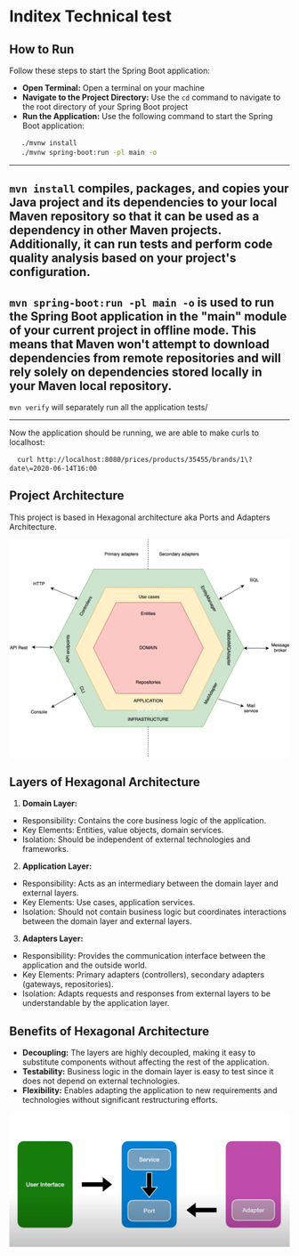 # Inditex Technical test

## How to Run

Follow these steps to start the Spring Boot application:

* **Open Terminal:** Open a terminal on your machine
* **Navigate to the Project Directory:** Use the `cd` command to navigate to the root directory of your Spring Boot
  project
* **Run the Application:** Use the following command to start the Spring Boot application:

```bash
   ./mvnw install
   ./mvnw spring-boot:run -pl main -o
```

---
`mvn install` compiles, packages, and copies your Java project and its dependencies to your local Maven repository so
that
it can be used as a dependency in other Maven projects. Additionally, it can run tests and perform code quality analysis
based on your project's configuration.
---
`mvn spring-boot:run -pl main -o` is used to run the Spring Boot application in the "main" module of your current
project in offline mode. This means that
Maven won't attempt to download dependencies from remote repositories and will rely solely on dependencies stored
locally in your Maven local repository.
---
`mvn verify`  will separately run all the application tests/ 

---
Now the application should be running, we are able to make curls to localhost:

```curl
  curl http://localhost:8080/prices/products/35455/brands/1\?date\=2020-06-14T16:00
```

## Project Architecture

This project is based in Hexagonal architecture aka Ports and Adapters Architecture.

![img.png](img.png)

## Layers of Hexagonal Architecture

1. **Domain Layer:**

- Responsibility: Contains the core business logic of the application.
- Key Elements: Entities, value objects, domain services.
- Isolation: Should be independent of external technologies and frameworks.

2. **Application Layer:**

- Responsibility: Acts as an intermediary between the domain layer and external layers.
- Key Elements: Use cases, application services.
- Isolation: Should not contain business logic but coordinates interactions between the domain layer and external
  layers.

3. **Adapters Layer:**

- Responsibility: Provides the communication interface between the application and the outside world.
- Key Elements: Primary adapters (controllers), secondary adapters (gateways, repositories).
- Isolation: Adapts requests and responses from external layers to be understandable by the application layer.

## Benefits of Hexagonal Architecture

- **Decoupling:** The layers are highly decoupled, making it easy to substitute components without affecting the rest of
  the application.
- **Testability:** Business logic in the domain layer is easy to test since it does not depend on external technologies.
- **Flexibility:** Enables adapting the application to new requirements and technologies without significant
  restructuring efforts.

![img_1.png](img_1.png)


   